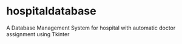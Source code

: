 # hospitaldatabase
A Database Management System for hospital with automatic doctor assignment  using Tkinter
